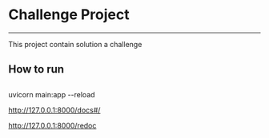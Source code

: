 # Challenge Project
-------------------------------

This project contain solution a challenge

## How to run


## 


uvicorn main:app --reload


http://127.0.0.1:8000/docs#/

http://127.0.0.1:8000/redoc
